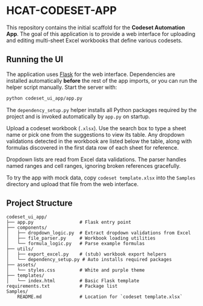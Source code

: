 # HCAT-CODESET-APP

This repository contains the initial scaffold for the **Codeset Automation App**.
The goal of this application is to provide a web interface for uploading and
editing multi-sheet Excel workbooks that define various codesets.

## Running the UI

The application uses [Flask](https://flask.palletsprojects.com/) for the web interface. Dependencies are installed automatically **before** the rest of the app imports, or you can run the helper script manually. Start the server with:

```bash
python codeset_ui_app/app.py
```

The `dependency_setup.py` helper installs all Python packages required by the project and is invoked automatically by `app.py` on startup.

Upload a codeset workbook (`.xlsx`). Use the search box to type a sheet name or pick one from the suggestions to view its table. Any dropdown validations detected in the workbook are listed below the table, along with formulas discovered in the first data row of each sheet for reference.

Dropdown lists are read from Excel data validations. The parser handles named ranges and cell ranges, ignoring broken references gracefully.

To try the app with mock data, copy `codeset template.xlsx` into the
`Samples` directory and upload that file from the web interface.


## Project Structure

```
codeset_ui_app/
├── app.py                 # Flask entry point
├── components/
│   ├── dropdown_logic.py  # Extract dropdown validations from Excel
│   ├── file_parser.py     # Workbook loading utilities
│   └── formula_logic.py   # Parse example formulas
├── utils/
│   ├── export_excel.py    # (stub) workbook export helpers
│   └── dependency_setup.py # Auto installs required packages
├── assets/
│   └── styles.css         # White and purple theme
├── templates/
│   └── index.html         # Basic Flask template
requirements.txt           # Package list
Samples/
    README.md              # Location for `codeset template.xlsx`
```
